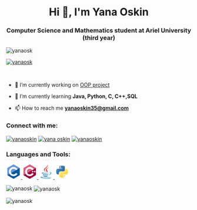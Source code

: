 <h1 align="center">Hi 👋, I'm Yana Oskin</h1>
<h3 align="center">Computer Science and Mathematics student at Ariel University (third year)</h3>

<p align="left"> <img src="https://komarev.com/ghpvc/?username=yanaosk&label=Profile%20views&color=0e75b6&style=flat" alt="yanaosk" /> </p>

<p align="left"> <a href="https://github.com/ryo-ma/github-profile-trophy"><img src="https://github-profile-trophy.vercel.app/?username=yanaosk" alt="yanaosk" /></a> </p>

<p align="left"> <a href="https://twitter.com/" target="blank"><img src="https://img.shields.io/twitter/follow/?logo=twitter&style=for-the-badge" alt="" /></a> </p>

- 🔭 I’m currently working on [OOP project](https://docs.google.com/document/d/17h5VGIHtqWHrzgoRjH05_PjHgCn8-EDcecrkR9sVChQ/edit)

- 🌱 I’m currently learning **Java, Python, C, C++,SQL**

- 📫 How to reach me **yanaoskin35@gmail.com**

<h3 align="left">Connect with me:</h3>
<p align="left">
<a href="https://linkedin.com/in/yanaoskin" target="blank"><img align="center" src="https://raw.githubusercontent.com/rahuldkjain/github-profile-readme-generator/master/src/images/icons/Social/linked-in-alt.svg" alt="yanaoskin" height="30" width="40" /></a>
<a href="https://fb.com/yana oskin" target="blank"><img align="center" src="https://raw.githubusercontent.com/rahuldkjain/github-profile-readme-generator/master/src/images/icons/Social/facebook.svg" alt="yana oskin" height="30" width="40" /></a>
<a href="https://instagram.com/yanaoskin" target="blank"><img align="center" src="https://raw.githubusercontent.com/rahuldkjain/github-profile-readme-generator/master/src/images/icons/Social/instagram.svg" alt="yanaoskin" height="30" width="40" /></a>
</p>

<h3 align="left">Languages and Tools:</h3>
<p align="left"> <a href="https://www.cprogramming.com/" target="_blank" rel="noreferrer"> <img src="https://raw.githubusercontent.com/devicons/devicon/master/icons/c/c-original.svg" alt="c" width="40" height="40"/> </a> <a href="https://www.w3schools.com/cpp/" target="_blank" rel="noreferrer"> <img src="https://raw.githubusercontent.com/devicons/devicon/master/icons/cplusplus/cplusplus-original.svg" alt="cplusplus" width="40" height="40"/> </a> <a href="https://www.java.com" target="_blank" rel="noreferrer"> <img src="https://raw.githubusercontent.com/devicons/devicon/master/icons/java/java-original.svg" alt="java" width="40" height="40"/> </a> <a href="https://www.python.org" target="_blank" rel="noreferrer"> <img src="https://raw.githubusercontent.com/devicons/devicon/master/icons/python/python-original.svg" alt="python" width="40" height="40"/> </a> </p>

<p><img align="left" src="https://github-readme-stats.vercel.app/api/top-langs?username=yanaosk&show_icons=true&locale=en&layout=compact" alt="yanaosk" /></p>

<p>&nbsp;<img align="center" src="https://github-readme-stats.vercel.app/api?username=yanaosk&show_icons=true&locale=en" alt="yanaosk" /></p>

<p><img align="center" src="https://github-readme-streak-stats.herokuapp.com/?user=yanaosk&" alt="yanaosk" /></p>
